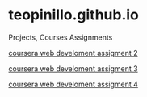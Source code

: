# teopinillo.github.io
Projects, Courses Assignments

[coursera web develoment assigment 2](https://teopinillo.github.io/coursera_web-dev/)

[coursera web develoment assigment 3](https://teopinillo.github.io/coursera_web-dev/module3-solution/)

[coursera web develoment assigment 4](https://teopinillo.github.io/coursera_web-dev/module4-solution/)
